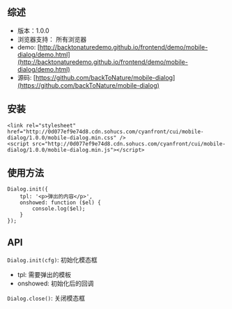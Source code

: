 ## 综述

* 版本：1.0.0
* 浏览器支持： 所有浏览器
* demo: [http://backtonaturedemo.github.io/frontend/demo/mobile-dialog/demo.html](http://backtonaturedemo.github.io/frontend/demo/mobile-dialog/demo.html)
* 源码: [https://github.com/backToNature/mobile-dialog](https://github.com/backToNature/mobile-dialog)

## 安装
	
	<link rel="stylesheet" href="http://0d077ef9e74d8.cdn.sohucs.com/cyanfront/cui/mobile-dialog/1.0.0/mobile-dialog.min.css" />
    <script src="http://0d077ef9e74d8.cdn.sohucs.com/cyanfront/cui/mobile-dialog/1.0.0/mobile-dialog.min.js"></script>	

## 使用方法


	Dialog.init({
        tpl: '<p>弹出的内容</p>',
        onshowed: function ($el) {
            console.log($el);
        }
    });

## API

`Dialog.init(cfg)`: 初始化模态框
	
* tpl: 需要弹出的模板
* onshowed: 初始化后的回调

`Dialog.close()`: 关闭模态框
